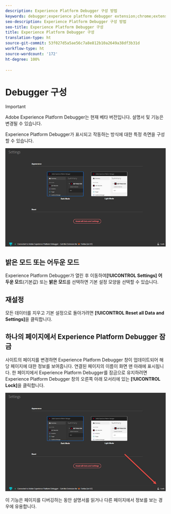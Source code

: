 ```yaml
---
description: Experience Platform Debugger 구성 방법
keywords: debugger;experience platform debugger extension;chrome;extension;configure
seo-description: Experience Platform Debugger 구성 방법
seo-title: Experience Platform Debugger 구성
title: Experience Platform Debugger 구성
translation-type: ht
source-git-commit: 53f027d5a5ae56c7a8e812b10a2649a38df3b31d
workflow-type: ht
source-wordcount: '172'
ht-degree: 100%

---
```



# Debugger 구성

>[!IMPORTANT]
>
>Adobe Experience Platform Debugger는 현재 베타 버전입니다. 설명서 및 기능은 변경될 수 있습니다.

Experience Platform Debugger가 표시되고 작동하는 방식에 대한 특정 측면을 구성할 수 있습니다.

![](assets/settings.jpg)

## 밝은 모드 또는 어두운 모드

Experience Platform Debugger가 열린 후 이동하여&#x200B;**[!UICONTROL Settings]** **어두운 모드**(기본값) 또는 **밝은 모드**&#x200B;를 선택하면 기본 설정 모양을 선택할 수 있습니다.

## 재설정

모든 데이터를 지우고 기본 설정으로 돌아가려면 **[!UICONTROL Reset all Data and Settings]**&#x200B;을 클릭합니다.

## 하나의 페이지에서 Experience Platform Debugger 잠금

사이트의 페이지를 변경하면 Experience Platform Debugger 창이 업데이트되어 해당 페이지에 대한 정보를 보여줍니다. 연결된 페이지의 이름이 화면 맨 아래에 표시됩니다. 한 페이지에서 Experience Platform Debugger를 잠금으로 유지하려면 Experience Platform Debugger 창의 오른쪽 아래 모서리에 있는 **[!UICONTROL Lock]**&#x200B;을 클릭합니다.

![](assets/lock.jpg)

이 기능은 페이지를 디버깅하는 동안 설명서를 읽거나 다른 페이지에서 정보를 보는 경우에 유용합니다.